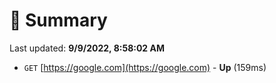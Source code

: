 # 📖 Summary
Last updated: **9/9/2022, 8:58:02 AM**

- `GET` [https://google.com](https://google.com) - **Up** (159ms)
